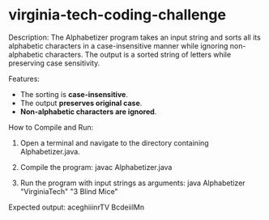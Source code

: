 # virginia-tech-coding-challenge

Description:
The Alphabetizer program takes an input string and sorts all its alphabetic characters in a case-insensitive manner while ignoring non-alphabetic characters. The output is a sorted string of letters while preserving case sensitivity.


Features:
- The sorting is **case-insensitive**.
- The output **preserves original case**.
- **Non-alphabetic characters are ignored**.



How to Compile and Run:
1. Open a terminal and navigate to the directory containing Alphabetizer.java.

2. Compile the program: 
   javac Alphabetizer.java

3. Run the program with input strings as arguments:
   java Alphabetizer "VirginiaTech" "3 Blind Mice"


Expected output:
aceghiiinrTV
BcdeiilMn
